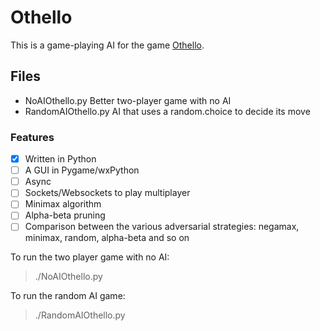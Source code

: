 # Othello

This is a game-playing AI for the game [Othello](https://en.wikipedia.org/wiki/Reversi). 

## Files

- NoAIOthello.py Better two-player game with no AI
- RandomAIOthello.py AI that uses a random.choice to decide its move


### Features

- [x] Written in Python
- [ ] A GUI in Pygame/wxPython
- [ ] Async
- [ ] Sockets/Websockets to play multiplayer
- [ ] Minimax algorithm 
- [ ] Alpha-beta pruning
- [ ] Comparison between the various adversarial strategies: negamax, minimax, random, alpha-beta and so on

To run the two player game with no AI:
> ./NoAIOthello.py

To run the random AI game:
> ./RandomAIOthello.py
